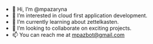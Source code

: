 - 👋 Hi, I’m @mpazaryna
- 👀 I’m interested in cloud first application development.
- 🌱 I’m currently learning about zettelkasten.
- 💞️ I’m looking to collaborate on exciting projects.
- 📫 You can reach me at mpazbot@gmail.com

<!---
mpazaryna/mpazaryna is a ✨ special ✨ repository because its `README.md` (this file) appears on your GitHub profile.
You can click the Preview link to take a look at your changes.
--->

